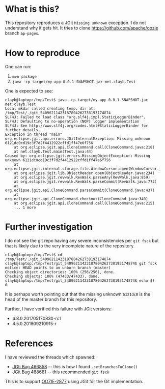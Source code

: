 # What is this?
This repository reproduces a JGit `Missing unknown` exception. I do not understand why it gets hit. It tries to clone https://github.com/apache/oozie branch `ap-pages`.

# How to reproduce
One can run:
1. `mvn package`
2. `java -cp target/my-app-0.0.1-SNAPSHOT.jar net.clayb.Test`

One is expected to see:
```
clayb@laptop:/tmp/Test$ java -cp target/my-app-0.0.1-SNAPSHOT.jar net.clayb.Test
Local mkdir called creating temp. dir at: /tmp/Test/./git_54096211423187804262738193174874
SLF4J: Failed to load class "org.slf4j.impl.StaticLoggerBinder".
SLF4J: Defaulting to no-operation (NOP) logger implementation
SLF4J: See http://www.slf4j.org/codes.html#StaticLoggerBinder for further details.
Exception in thread "main" org.eclipse.jgit.api.errors.JGitInternalException: Missing unknown 6121dc0cd19c3f7d2f4412922cffd1ff47e6f756
	at org.eclipse.jgit.api.CloneCommand.call(CloneCommand.java:218)
	at net.clayb.Test.main(Test.java:44)
Caused by: org.eclipse.jgit.errors.MissingObjectException: Missing unknown 6121dc0cd19c3f7d2f4412922cffd1ff47e6f756
	at org.eclipse.jgit.internal.storage.file.WindowCursor.open(WindowCursor.java:163)
	at org.eclipse.jgit.lib.ObjectReader.open(ObjectReader.java:234)
	at org.eclipse.jgit.revwalk.RevWalk.parseAny(RevWalk.java:859)
	at org.eclipse.jgit.revwalk.RevWalk.parseCommit(RevWalk.java:772)
	at org.eclipse.jgit.api.CloneCommand.parseCommit(CloneCommand.java:437)
	at org.eclipse.jgit.api.CloneCommand.checkout(CloneCommand.java:340)
	at org.eclipse.jgit.api.CloneCommand.call(CloneCommand.java:215)
	... 1 more
```

# Further investigation

I do not see the git repo having any severe inconsistencies per `git fsck` but that is likely due to the very incomplete nature of the repository.
```
clayb@laptop:/tmp/Test$ cd /tmp/Test/./git_54096211423187804262738193174874
clayb@laptop:/tmp/Test/git_54096211423187804262738193174874$ git fsck
notice: HEAD points to an unborn branch (master)
Checking object directories: 100% (256/256), done.
Checking objects: 100% (47433/47433), done.
clayb@laptop:/tmp/Test/git_54096211423187804262738193174874$ echo $?
0
```

It is perhaps worth pointing out that the missing unknown `6121dc0` is the head of the master branch for this repository.

Further, I have verified this failure with JGit versions:
* 4.8.0.201705170830-rc1
* 4.5.0.201609210915-r

# References

I have reviewed the threads which spawned:
* [JGti Bug 466858](https://bugs.eclipse.org/bugs/show_bug.cgi?id=466858) -- this is how I found `.setBranchesToClone()`
* [JGit Bug 488681](https://bugs.eclipse.org/bugs/show_bug.cgi?id=488681) -- this recommended `git fsck`

This is to support [OOZIE-2877](https://issues.apache.org/jira/browse/OOZIE-2877) using JGit for the Git implementation.
